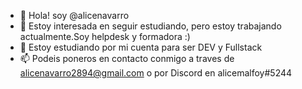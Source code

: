 - 👋 Hola! soy @alicenavarro
- 👀 Estoy interesada en seguir estudiando, pero estoy trabajando actualmente.Soy helpdesk y formadora :)
- 🌱 Estoy estudiando por mi cuenta para ser DEV y Fullstack
- 📫 Podeis poneros en contacto conmigo a traves de alicenavarro2894@gmail.com o por Discord en alicemalfoy#5244


